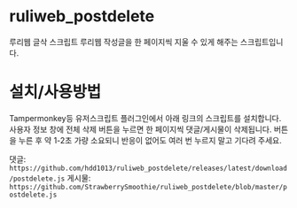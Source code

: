 # ruliweb_postdelete
루리웹 글삭 스크립트
루리웹 작성글을 한 페이지씩 지울 수 있게 해주는 스크립트입니다.

# 설치/사용방법
Tampermonkey등 유저스크립트 플러그인에서 아래 링크의 스크립트를 설치합니다. 사용자 정보 창에 전체 삭제 버튼을 누르면 한 페이지씩 댓글/게시물이 삭제됩니다. 버튼을 누른 후 약 1-2초 가량 소요되니 반응이 없어도 여러 번 누르지 말고 기다려 주세요.

댓글: `https://github.com/hdd1013/ruliweb_postdelete/releases/latest/download/postdelete.js`
게시물: `https://github.com/StrawberrySmoothie/ruliweb_postdelete/blob/master/postdelete.js`
